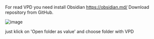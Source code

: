 For read VPD you need install Obsidian https://obsidian.md/
Download repository from GitHub.

![image](https://github.com/RozzenRose/Vlad-s_program_database/assets/128060280/9d1b5802-6837-48f9-9d22-ea7271986f77)

just klick on 'Open folder as value' and choose folder with VPD
